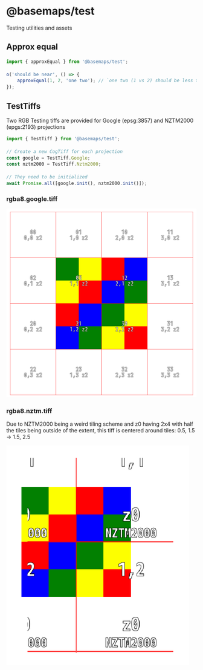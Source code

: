 # @basemaps/test

Testing utilities and assets

## Approx equal

```typescript
import { approxEqual } from '@basemaps/test';

o('should be near', () => {
    approxEqual(1, 2, 'one two'); // `one two (1 vs 2) should be less than 0.001`
});
```

## TestTiffs

Two RGB Testing tiffs are provided for Google (epsg:3857) and NZTM2000 (epgs:2193) projections

```typescript
import { TestTiff } from '@basemaps/test';

// Create a new CogTiff for each projection
const google = TestTiff.Google;
const nztm2000 = TestTiff.Nztm2000;

// They need to be initialized
await Promise.all([google.init(), nztm2000.init()]);
```

### rgba8.google.tiff

![Google](./static/rgba8.google.png)

### rgba8.nztm.tiff

Due to NZTM2000 being a weird tiling scheme and z0 having 2x4 with half the tiles being outside of the extent, this tiff is centered around tiles: 0.5, 1.5 -> 1.5, 2.5

![NZTM](./static/rgba8.nztm2000.png)

